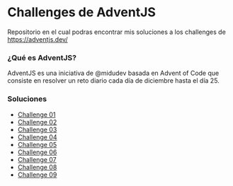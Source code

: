 # Challenges de AdventJS
Repositorio en el cual podras encontrar mis soluciones a los challenges de https://adventjs.dev/

<h3>¿Qué es AdventJS?</h3>
AdventJS es una iniciativa de @midudev basada en Advent of Code que consiste en resolver un reto diario cada día de diciembre hasta el día 25.

<h3>Soluciones</h3>
<ul>
  <li><a href="https://github.com/albanesimatias/Challenges-adventJS/blob/main/challenge01.md">Challenge 01</a></li>
  <li><a href="https://github.com/albanesimatias/Challenges-adventJS/blob/main/challenge02.md">Challenge 02</a></li>
  <li><a href="https://github.com/albanesimatias/Challenges-adventJS/blob/main/challenge03.md">Challenge 03</a></li>
  <li><a href="https://github.com/albanesimatias/Challenges-adventJS/blob/main/challenge04.md">Challenge 04</a></li>
  <li><a href="https://github.com/albanesimatias/Challenges-adventJS/blob/main/challenge05.md">Challenge 05</a></li>
  <li><a href="https://github.com/albanesimatias/Challenges-adventJS/blob/main/challenge06.md">Challenge 06</a></li>
  <li><a href="https://github.com/albanesimatias/Challenges-adventJS/blob/main/challenge07.md">Challenge 07</a></li>
  <li><a href="https://github.com/albanesimatias/Challenges-adventJS/blob/main/challenge08.md">Challenge 08</a></li>
  <li><a href="https://github.com/albanesimatias/Challenges-adventJS/blob/main/challenge09.md">Challenge 09</a></li>
</ul>

